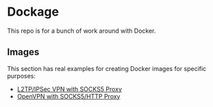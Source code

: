 # Dockage
This repo is for a bunch of work around with Docker. 

## Images
This section has real examples for creating Docker images for specific purposes:

- [L2TP/IPSec VPN with SOCKS5 Proxy](/Image/L2TP.SOCKS)
- [OpenVPN with SOCKS5/HTTP Proxy](/Image/OpenVPN.Proxy)

